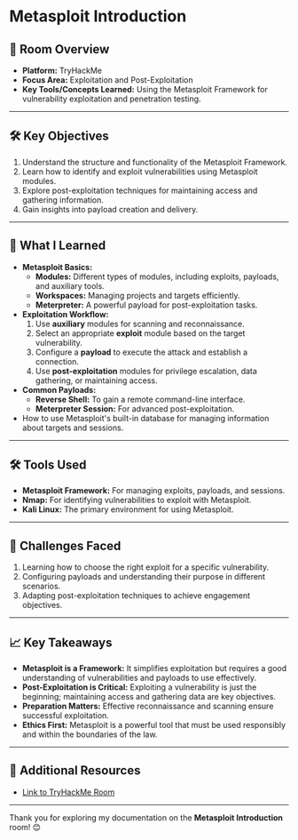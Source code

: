 # Metasploit Introduction

## 🌟 Room Overview
- **Platform:** TryHackMe
- **Focus Area:** Exploitation and Post-Exploitation
- **Key Tools/Concepts Learned:** Using the Metasploit Framework for vulnerability exploitation and penetration testing.

---

## 🛠 Key Objectives
1. Understand the structure and functionality of the Metasploit Framework.
2. Learn how to identify and exploit vulnerabilities using Metasploit modules.
3. Explore post-exploitation techniques for maintaining access and gathering information.
4. Gain insights into payload creation and delivery.

---

## 📘 What I Learned
- **Metasploit Basics:**
  - **Modules:** Different types of modules, including exploits, payloads, and auxiliary tools.
  - **Workspaces:** Managing projects and targets efficiently.
  - **Meterpreter:** A powerful payload for post-exploitation tasks.
- **Exploitation Workflow:**
  1. Use **auxiliary** modules for scanning and reconnaissance.
  2. Select an appropriate **exploit** module based on the target vulnerability.
  3. Configure a **payload** to execute the attack and establish a connection.
  4. Use **post-exploitation** modules for privilege escalation, data gathering, or maintaining access.
- **Common Payloads:**
  - **Reverse Shell:** To gain a remote command-line interface.
  - **Meterpreter Session:** For advanced post-exploitation.
- How to use Metasploit's built-in database for managing information about targets and sessions.

---

## 🛠 Tools Used
- **Metasploit Framework:** For managing exploits, payloads, and sessions.
- **Nmap:** For identifying vulnerabilities to exploit with Metasploit.
- **Kali Linux:** The primary environment for using Metasploit.

---

## 🧠 Challenges Faced
1. Learning how to choose the right exploit for a specific vulnerability.
2. Configuring payloads and understanding their purpose in different scenarios.
3. Adapting post-exploitation techniques to achieve engagement objectives.

---

## 📈 Key Takeaways
- **Metasploit is a Framework:** It simplifies exploitation but requires a good understanding of vulnerabilities and payloads to use effectively.
- **Post-Exploitation is Critical:** Exploiting a vulnerability is just the beginning; maintaining access and gathering data are key objectives.
- **Preparation Matters:** Effective reconnaissance and scanning ensure successful exploitation.
- **Ethics First:** Metasploit is a powerful tool that must be used responsibly and within the boundaries of the law.

---

## 🔗 Additional Resources
- [Link to TryHackMe Room](https://tryhackme.com/room/metasploitintro)


---

Thank you for exploring my documentation on the **Metasploit Introduction** room! 😊
